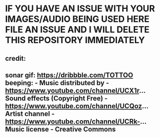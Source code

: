 # IF YOU HAVE AN ISSUE WITH YOUR IMAGES/AUDIO BEING USED HERE FILE AN ISSUE AND I WILL DELETE THIS REPOSITORY IMMEDIATELY
## credit: 
sonar gif: https://dribbble.com/TOTTOO 
beeping: -
Music distributed by -https://www.youtube.com/channel/UCX1r...
Sound effects (Copyright Free) - https://www.youtube.com/channel/UCQoz... 
Artist channel - https://www.youtube.com/channel/UCRk-...
Music license - Creative Commons
-
